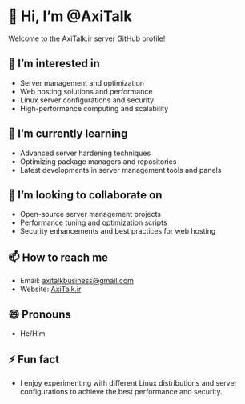 # 👋 Hi, I’m @AxiTalk

Welcome to the AxiTalk.ir server GitHub profile!

## 👀 I’m interested in
- Server management and optimization
- Web hosting solutions and performance
- Linux server configurations and security
- High-performance computing and scalability

## 🌱 I’m currently learning
- Advanced server hardening techniques
- Optimizing package managers and repositories
- Latest developments in server management tools and panels

## 💞️ I’m looking to collaborate on
- Open-source server management projects
- Performance tuning and optimization scripts
- Security enhancements and best practices for web hosting

## 📫 How to reach me
- Email: [axitalkbusiness@gmail.com](mailto:axitalkbusiness@gmail.com)
- Website: [AxiTalk.ir](https://www.axitalk.ir)

## 😄 Pronouns
- He/Him

## ⚡ Fun fact
- I enjoy experimenting with different Linux distributions and server configurations to achieve the best performance and security.
